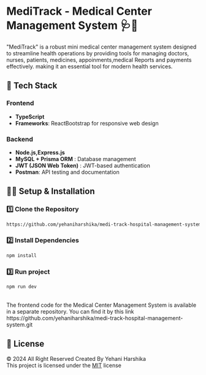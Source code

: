 # MediTrack - Medical Center Management System 🩺💊

"MediTrack" is a robust mini medical center management system designed to streamline health operations by providing tools for managing doctors, nurses, patients, medicines, appoinments,medical Reports and payments effectively.
making it an essential tool for modern health services.

## 🚀 Tech Stack

### **Frontend**
- **TypeScript**
- **Frameworks**: ReactBootstrap for responsive web design


### **Backend**
- **Node.js,Express.js**
- **MySQL + Prisma ORM** : Database management
- **JWT (JSON Web Token)** : JWT-based authentication
- **Postman**: API testing and documentation

## ✍🏻 Setup & Installation
### 1️⃣ Clone the Repository
```sh
https://github.com/yehaniharshika/medi-track-hospital-management-system-backend.git
```
### 2️⃣ Install Dependencies
```sh
npm install
```

### 3️⃣ Run project
```sh
npm run dev
```


<br>
The frontend code for the Medical Center Management System is available in a separate repository. You can find it by this link<br>
https://github.com/yehaniharshika/medi-track-hospital-management-system.git

## 🪪 License
© 2024 All Right Reserved Created By Yehani Harshika
<br/>
This project is licensed under the [MIT](License.txt) license
